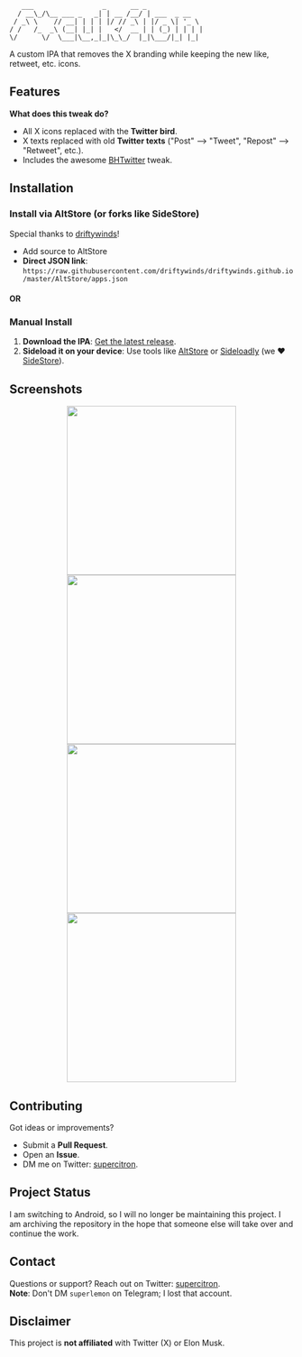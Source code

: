        ___                 _      __ _             
      / __\_/\__ ___ _   _| | __ /__/ | ___  _ __  
     / _\ \    // __| | | | |/ // _\ | |/ _ \| '_ \
    / /   /_  _\ (__| |_| |   </  __ | | (_) | | | |
    \/      \/  \___|\__,_|_|\_\_/  |_|\___/|_| |_|

A custom IPA that removes the X branding while keeping the new like, retweet, etc. icons.

## Features

**What does this tweak do?**

-   All X icons replaced with the **Twitter bird**.
-   X texts replaced with old **Twitter texts** ("Post" --> "Tweet", "Repost" --> "Retweet", etc.).
-   Includes the awesome [BHTwitter](https://github.com/BandarHL/BHTwitter) tweak.

## Installation

### Install via AltStore (or forks like SideStore)

Special thanks to [driftywinds](https://github.com/driftywinds)!

-   Add source to AltStore
-   **Direct JSON link**: `https://raw.githubusercontent.com/driftywinds/driftywinds.github.io/master/AltStore/apps.json`

#### OR

### Manual Install

1.  **Download the IPA**: [Get the latest release](https://github.com/ghl3m0n/FuckElon/releases).
2.  **Sideload it on your device**: Use tools like [AltStore](https://altstore.io/) or [Sideloadly](https://sideloadly.io/) (we ❤️ [SideStore](https://sidestore.io/)).

## Screenshots
<p align="center">
    <img src="https://raw.githubusercontent.com/ghl3m0n/FuckElon/main/images/1.PNG" width="300">
    <img src="https://raw.githubusercontent.com/ghl3m0n/FuckElon/main/images/2.PNG" width="300">
    <img src="https://raw.githubusercontent.com/ghl3m0n/FuckElon/main/images/3.PNG" width="300">
    <img src="https://raw.githubusercontent.com/ghl3m0n/FuckElon/main/images/4.PNG" width="300">
</p>

## Contributing

Got ideas or improvements?

-   Submit a **Pull Request**.
-   Open an **Issue**.
-   DM me on Twitter: [supercitron](https://x.com/supercitron).

## Project Status

I am switching to Android, so I will no longer be maintaining this project.
I am archiving the repository in the hope that someone else will take over and continue the work.

## Contact

Questions or support? Reach out on Twitter: [supercitron](https://x.com/supercitron).  
**Note**: Don't DM `superlemon` on Telegram; I lost that account.

## Disclaimer

This project is **not affiliated** with Twitter (X) or Elon Musk.

